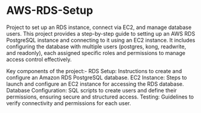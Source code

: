 # AWS-RDS-Setup
Project to set up an RDS instance, connect via EC2, and manage database users.
This project provides a step-by-step guide to setting up an AWS RDS PostgreSQL instance and connecting to it using an EC2 instance. It includes configuring the database with multiple users (postgres, kong, readwrite, and readonly), each assigned specific roles and permissions to manage access control effectively.

Key components of the project:-
RDS Setup: Instructions to create and configure an Amazon RDS PostgreSQL database.
EC2 Instance: Steps to launch and configure an EC2 instance for accessing the RDS database.
Database Configuration: SQL scripts to create users and define their permissions, ensuring secure and structured access.
Testing: Guidelines to verify connectivity and permissions for each user.
